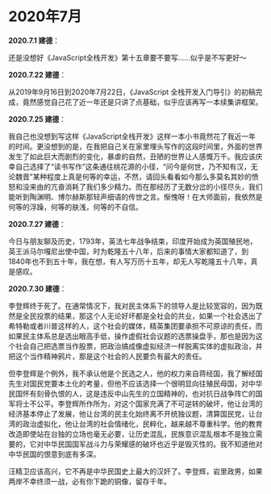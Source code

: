 # 2020年7月

**2020.7.1 建德**：

还是没想好《JavaScript全栈开发》第十五章要不要写……似乎是不写更好～

**2020.7.22 建德**：

从2019年9月16日到2020年7月22日，《JavaScript 全栈开发入门导引》的初稿完成，竟然感觉自己花了近一年还是只讲了点基础，似乎应该再写一本续集讲框架。

**2020.7.25 建德**：

我自己也没想到写这样《JavaScript全栈开发》这样一本小书竟然花了我近一年的时间。更没想到的是，在我把自己关在家里埋头写作的这段时间里，外面的世界发生了如此巨大而剧烈的变化，暴虐的自然，丑陋的世界让人感慨万千。我应该庆幸自己选择了“读书写作”这条通往桃花源的小径，“问今是何世，乃不知有汉，无论魏晋”某种程度上真是何等的幸运，不然，请回头看看如今那么多莫名其妙的愤怒和没来由的亢奋消耗了我们多少精力。而在那经历了无数分岔的小径尽头，我们能听到陶渊明、博尔赫斯那轻声细语的传世之言。惭愧呀！在大师面前，我依然是何等的浮躁，何等的肤浅，何等的不自信。

**2020.7.27 建德**：

今日与朋友聊及历史，1793年，英法七年战争结束，印度开始成为英国殖民地，英王派马尔嘎尼出使中国，时为乾隆五十八年，后来的事情大家都知道了，到1840年也不到五十年，我在想，有人写万历十五年，却无人写乾隆五十八年，真是感叹。

**2020.7.30 建德**：

李登辉终于死了。在通常情况下，我对民主体系下的领导人是比较宽容的，因为既然是全民投票的结果，那这个人无论好坏都是全社会的共业，如果一个社会选出了希特勒或者川普这样的人，这个社会的媒体，精英集团要承担不可原谅的责任，而如果民主体系总是选出眼高手低，操作虚假社会议题的选票操盘手，那也是因为这个社会自己把选票当作股票，把政治搞成像虚拟经济一样脱离实体的虚拟政治，并把这个当作精神鸦片，那是这个社会的人民要负有最大的责任。

但李登辉是个例外，我不承认他是个民选之人，他的权力来自蒋经国，我了解经国先生对国民党要本土化的考量，但他不应该选择一个很明显向往殖民母国，对中华民国怀有刻骨仇恨的人，这是违反中山先生的立国精神的，也对抗日战争阵亡的国军将士不公平。李登辉所作所为，对这个国家充满了不可逆转的破坏，他让台湾的经济基本停止了发展，他让台湾的民主化始终离不开统独议题，清算国民党，让台湾的政治虚拟化，他让台湾的社会情绪化，民粹化，越来越不尊重科学。他的教育改造即使站在台独的立场也毫无必要，让历史混乱，民族意识混乱根本不是独立需要的，它对中华民国国军战斗力与荣耀感的破坏也近乎是毁灭性的。我不知道他对中华民国的恨意到底有多深。

汪精卫应该高兴，它不再是中华民国史上最大的汉奸了。李登辉，岩里政男，如果两岸不幸终须一战，必有你下跪的铜像，留存千年。

